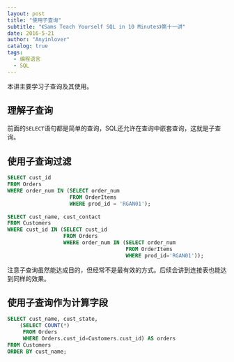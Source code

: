 ```yaml
---
layout: post
title: "使用子查询"
subtitle: "《Sams Teach Yourself SQL in 10 Minutes》第十一讲"
date: 2016-5-21
author: "Anyinlover"
catalog: true
tags:
  - 编程语言
  - SQL
---
```

本讲主要学习子查询及其使用。

## 理解子查询
前面的`SELECT`语句都是简单的查询，SQL还允许在查询中嵌套查询，这就是子查询。

## 使用子查询过滤

~~~sql
SELECT cust_id
FROM Orders
WHERE order_num IN (SELECT order_num
					FROM OrderItems
					WHERE prod_id = 'RGAN01');
                    
SELECT cust_name, cust_contact
FROM Customers
WHERE cust_id IN (SELECT cust_id
				  FROM Orders
                  WHERE order_num IN (SELECT order_num
									  FROM OrderItems
                                      WHERE prod_id='RGAN01'));
~~~                                     

注意子查询虽然能达成目的，但经常不是最有效的方式。后续会讲到连接表也能达到同样的效果。

## 使用子查询作为计算字段

~~~sql
SELECT cust_name, cust_state,
	(SELECT COUNT(*)
     FROM Orders
     WHERE Orders.cust_id=Customers.cust_id) AS orders
FROM Customers
ORDER BY cust_name;
~~~